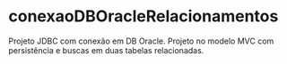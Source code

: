 # conexaoDBOracleRelacionamentos
Projeto JDBC com conexão em DB Oracle. Projeto no modelo MVC com persistência e buscas em duas tabelas relacionadas.
